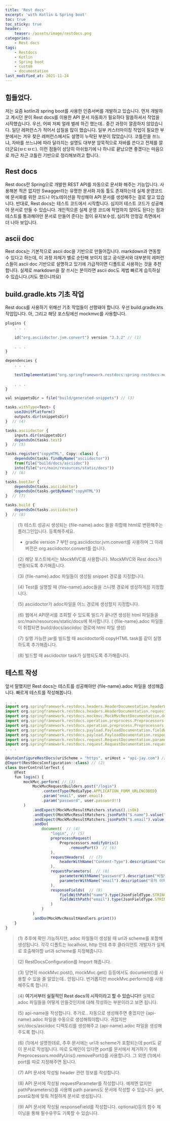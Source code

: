 ```yaml
---
title: 'Rest docs'
excerpt: 'with Kotlin & Spring boot'
toc: true
toc_sticky: true
header:
    teaser: /assets/image/restdocs.png
categories:
    - Rest docs
tags:
    - Restdocs
    - Kotlin
    - Spring boot
    - custom
    - documentation
last_modified_at: 2021-11-24
---
```


## 힘들었다.
저는 요즘 kotlin과 spring boot를 사용한 인증서버를 개발하고 있습니다.
먼저 개발하고 계시던 분이 Rest docs를 이용한 API 문서 자동화가 필요하다 말씀하셔서 작업을 시작했습니다.
우선, 어찌 저찌 얼레 벌레 하긴 했는데.. 중간 과정이 깔끔하지 않았습니다.
일단 레퍼런스가 적어서 삽질을 많이 했습니다.
일부 커스터마이징 작업이 필요한 부분에서는 겨우 찾은 레퍼런스에서도 설명이 누락된 부분이 많았습니다.
코틀린을 쓰느냐, 자바를 쓰느냐에 따라 달라지는 설명도 대부분 암묵적으로 자바를 쓴다고 전제를 깔더군요(ㅂㄷㅂㄷ).
이런 점들이 상당히 아쉬웠기에 나 하나로 끝났으면 좋겠다는 마음으로 차근 차근 코틀린 기반으로 정리해보려고 합니다.

## Rest docs 
Rest docs란 Spring으로 개발한 REST API를 자동으로 문서화 해주는 기능입니다.
사용해본 적은 없지만 Swagger라는 유명한 문서화 자동 툴도 존재하는데 실제 운영코드에 문서화를 위한 코드나 어노테이션을 작성해야 API 문서를 생성해주는 걸로 알고 있습니다.
반대로, Rest docs는 테스트 코드에서 시작합니다. 심지어 테스트 코드가 성공해야 문서로 만들 수 있습니다.
개인적으론 실제 운영 코드에 작업하지 않아도 된다는 점과 테스트를 통과해야만 문서로 만들어 준다는 점이 유지보수성, 심리적 안정감 측면에서 더 나아 보입니다.

## ascii doc
Rest docs는 기본적으로 ascii doc을 기반으로 만들어집니다.
markdown과 연동할 수 있다고 하는데, 이 과정 자체가 별로 순탄해 보이지 않고 공식문서와 대부분의 레퍼런스들이 ascii doc 기반으로 설명하고 있기에 가급적이면 디폴트로 사용하는 것을 추천합니다.
실제로 markdown을 잘 쓰시는 분이라면 ascii doc도 제법 빠르게 습득하실 수 있습니다.(저도 했으니까요)

## build.gradle.kts 기초 작업
Rest docs를 사용하기 위해선 기초 작업들이 선행돼야 합니다.
우선 build.gradle.kts 작업입니다. 아, 그리고 해당 포스팅에선 mockmvc를 사용합니다.
```javascript
plugins {
    . . . 
    
    id("org.asciidoctor.jvm.convert") version "3.3.2" // (1)
    
    . . .
}

dependencies {
    . . . 
    
    testImplementation("org.springframework.restdocs:spring-restdocs-mockmvc:2.0.5.RELEASE") // (2)
    
    . . .
}

val snippetsDir = file("build/generated-snippets") // (3)

tasks.withType<Test> {
    useJUnitPlatform()
    outputs.dir(snippetsDir)
}  // (4)

tasks.asciidoctor {
    inputs.dir(snippetsDir)
    dependsOn(tasks.test)
}  // (5)

tasks.register("copyHTML", Copy::class) {
    dependsOn(tasks.findByName("asciidoctor"))
    from(file("build/docs/asciidoc"))
    into(file("src/main/resources/static/docs"))
}  // (6)

tasks.bootJar {
    dependsOn(tasks.asciidoctor)
    dependsOn(tasks.getByName("copyHTML"))
}  // (7)

tasks.build {
    dependsOn(tasks.asciidoctor)
}  // (8)
```
> (1) 테스트 성공시 생성되는 {file-name}.adoc 들을 취합해 html로 변환해주는 플러그인입니다. 등록해주세요.
>
> * gradle version 7 부턴 org.asciidoctor.jvm.convert를 사용하며 그 아래 버전은 org.asciidoctor.convert를 씁니다.

> (2) 해당 포스트에서는 MockMVC를 사용합니다. MockMVC와 Rest docs가 연동되도록 추가해줍니다.

> (3) {file-name}.adoc 파일들이 생성될 snippet 경로를 지정합니다. 

> (4) Test를 실행할 때 {file-name}.adoc들을 스니펫 경로에 생성하게끔 지정합니다.

> (5) asciidoctor가 adoc파일을 어느 경로에 생성할지 지정합니다. 

> (6) 웹에서 API문서를 조회할 수 있도록 빌드가 끝나면 생성된 html 파일들을 src/main/resources/static/docs에 복사합니다.
> ( {file-name}.adoc 파일들이 취합되면 build/docs/asciidoc 경로에 html 파일 생성)

> (7) 실행 가능한 jar를 빌드할 때 asciidoctor와 copyHTML task를 같이 실행하도록 추가해줍니다. 

> (8) 빌드할 때 asciidoctor task가 실행되도록 추가해줍니다.

## 테스트 작성 
앞서 말했지만 Rest docs는 테스트를 성공해야만 {file-name}.adoc 파일을 생성해줍니다. 
빠르게 테스트를 작성해봅니다.
```javascript
. . . 
import org.springframework.restdocs.headers.HeaderDocumentation.headerWithName
import org.springframework.restdocs.headers.HeaderDocumentation.requestHeaders
import org.springframework.restdocs.mockmvc.MockMvcRestDocumentation.document
import org.springframework.restdocs.operation.preprocess.Preprocessors.modifyUris
import org.springframework.restdocs.operation.preprocess.Preprocessors.preprocessRequest
import org.springframework.restdocs.payload.PayloadDocumentation.fieldWithPath
import org.springframework.restdocs.payload.PayloadDocumentation.responseFields
import org.springframework.restdocs.request.RequestDocumentation.parameterWithName
import org.springframework.restdocs.request.RequestDocumentation.requestParameters
. . .

@AutoConfigureRestDocs(uriScheme = "https", uriHost = "api-jay.com") // (1)
@Import(RestDocsConfiguration::class) // (2)
class UserControllerTest {
    @Test
    fun login() {
        mockMvc.perform( // (3)
            MockMvcRequestBuilders.post("/login")
                .contentType(MediaType.APPLICATION_FORM_URLENCODED)
                .param("email", user.email)
                .param("password", user.password!!)
        )
            .andExpect(MockMvcResultMatchers.status().isOk)
            .andExpect(MockMvcResultMatchers.jsonPath("$.name").value("jay@joogle.lang"))
            .andExpect(MockMvcResultMatchers.jsonPath("$.email").value("blablabla"))
            .andDo(
                document(  // (4)
                    "login", // (5)
                    preprocessRequest(
                        Preprocessors.modifyUris()
                            .removePort()  // (6)
                    ),
                    requestHeaders(  // (7)
                        headerWithName("Content-Type").description("Content-Type")
                    ),
                    requestParameters(  // (8)
                        parameterWithName("password").description("비밀번호"),
                        parameterWithName("email").description("유저 이메일"),
                    ),
                    responseFields(  // (9)
                        fieldWithPath("name").type(JsonFieldType.STRING).description("유저 이름"),
                        fieldWithPath("email").type(JsonFieldType.STRING).description("유저 이메일"),
                    )
                )
            )
            .andDo(MockMvcResultHandlers.print())
    }
}
```


> (1) 추후에 확인 가능하지만, adoc 파일들이 생성될 때 url과 scheme를 포함해 생성됩니다. 
> 각각 디폴트는 localhost, http 인데 추후 클라이언트 개발자가 실제로 호출해야할 url과 scheme를 지정해줍니다.

> (2) RestDocsConfiguration를 Import 해줍니다.

> (3) 당연히 mockMvc.post(), mockMvc.get() 등등에서도 document()를 사용할 수 있을 줄 알았는데.. 안됩니다.
> 번거롭지만 mockMvc.perform()를 사용해주도록 합니다.

> (4) **여기서부터 실질적인 Rest docs의 시작이라고 할 수 있습니다!!**
> 실제로 adoc 파일들을 어떻게 만들것인지에 대해 작성하는 부분이라고 보면 됩니다.

> (5) api-name을 작성합니다. 추가로.. 자동으로 생성해주면 좋겠지만 {api-name}.adoc 파일을 수동으로 생성해줘야합니다.
> 귀찮지만 src/docs/asciidoc 디렉토리를 생성해주고 {api-name}.adoc 파일을 생성해주도록 합니다. 

> (6) (1)에서 설명한데로, 추후 문서에는 url과 scheme가 포함되는데 port도 같이 문서로 작성됩니다. 
> 따로 도메인이 있다면 port를 문서에서 제거하기 위해 Preprocessors.modifyUris().removePort()를 사용합니다.
> 그 외엔 (1)에서 port를 따로 지정해주면 됩니다. 

> (7) API 문서에 작성될 header 관련 정보를 작성합니다.

> (8) API 문서에 작성될 requestParameter를 작성합니다.
> 예제엔 없지만 pathParameters()를 사용해 path params도 문서에 작성할 수 있습니다.
> get, post요청에 맞춰 적절하게 문서로 생성됩니다.

> (9) API 문서에 작성될 responseField를 작성합니다. optional()등의 함수 체이닝을 통해 필수유무도 기록할 수 있습니다.

